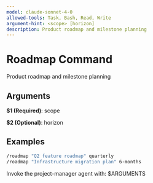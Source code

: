 ```yaml
---
model: claude-sonnet-4-0
allowed-tools: Task, Bash, Read, Write
argument-hint: <scope> [horizon]
description: Product roadmap and milestone planning
---
```


# Roadmap Command

Product roadmap and milestone planning

## Arguments

**$1 (Required)**: scope

**$2 (Optional)**: horizon

## Examples

```bash
/roadmap "Q2 feature roadmap" quarterly
/roadmap "Infrastructure migration plan" 6-months
```

Invoke the project-manager agent with: $ARGUMENTS
